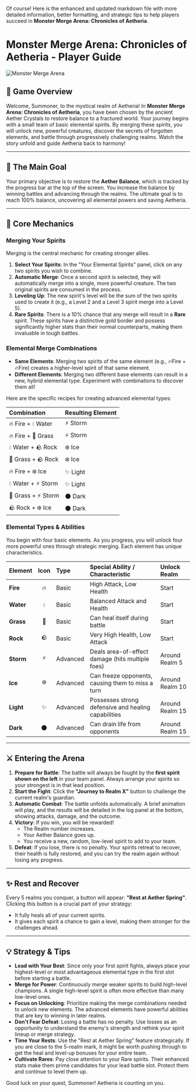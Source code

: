 Of course! Here is the enhanced and updated markdown file with more detailed information, better formatting, and strategic tips to help players succeed in **Monster Merge Arena: Chronicles of Aetheria**.

# Monster Merge Arena: Chronicles of Aetheria - Player Guide

![Monster Merge Arena](https://img.itch.zone/aW1nLzE1NTg5ODgxLnBuZw/original/oVd3oE.png)

## 🚀 Game Overview

Welcome, Summoner, to the mystical realm of Aetheria! In **Monster Merge Arena: Chronicles of Aetheria**, you have been chosen by the ancient Aether Crystals to restore balance to a fractured world. Your journey begins with a small team of basic elemental spirits. By merging these spirits, you will unlock new, powerful creatures, discover the secrets of forgotten elements, and battle through progressively challenging realms. Watch the story unfold and guide Aetheria back to harmony!

---

## 🎯 The Main Goal

Your primary objective is to restore the **Aether Balance**, which is tracked by the progress bar at the top of the screen. You increase the balance by winning battles and advancing through the realms. The ultimate goal is to reach 100% balance, uncovering all elemental powers and saving Aetheria.

---

## 🔬 Core Mechanics

### Merging Your Spirits

Merging is the central mechanic for creating stronger allies.

1.  **Select Your Spirits**: In the "Your Elemental Spirits" panel, click on any two spirits you wish to combine.
2.  **Automatic Merge**: Once a second spirit is selected, they will automatically merge into a single, more powerful creature. The two original spirits are consumed in the process.
3.  **Leveling Up**: The new spirit's level will be the sum of the two spirits used to create it (e.g., a Level 2 and a Level 3 spirit merge into a Level 5).
4.  **Rare Spirits**: There is a 10% chance that any merge will result in a **Rare** spirit. These spirits have a distinctive gold border and possess significantly higher stats than their normal counterparts, making them invaluable in tough battles.

### Elemental Merge Combinations

*   **Same Elements**: Merging two spirits of the same element (e.g., 🔥Fire + 🔥Fire) creates a higher-level spirit of that same element.
*   **Different Elements**: Merging two different base elements can result in a new, hybrid elemental type. Experiment with combinations to discover them all!

Here are the specific recipes for creating advanced elemental types:

| Combination | Resulting Element |
| :-------------------- | :---------------- |
| 🔥 Fire + 💧 Water | ⚡ Storm |
| 🔥 Fire + 🌿 Grass | ⚡ Storm |
| 💧 Water + 🪨 Rock | ❄️ Ice |
| 🌿 Grass + 🪨 Rock | ❄️ Ice |
| 🔥 Fire + ❄️ Ice | ✨ Light |
| 💧 Water + ⚡ Storm | ✨ Light |
| 🌿 Grass + ⚡ Storm | 🌑 Dark |
| 🪨 Rock + ❄️ Ice | 🌑 Dark |

### Elemental Types & Abilities

You begin with four basic elements. As you progress, you will unlock four more powerful ones through strategic merging. Each element has unique characteristics.

| Element | Icon | Type | Special Ability / Characteristic | Unlock Realm |
| :-------- | :--: | :------- | :------------------------------------- | :----------- |
| **Fire** | 🔥 | Basic | High Attack, Low Health | Start |
| **Water** | 💧 | Basic | Balanced Attack and Health | Start |
| **Grass** | 🌿 | Basic | Can heal itself during battle | Start |
| **Rock** | 🪨 | Basic | Very High Health, Low Attack | Start |
| **Storm** | ⚡ | Advanced | Deals area-of-effect damage (hits multiple foes) | Around Realm 5 |
| **Ice** | ❄️ | Advanced | Can freeze opponents, causing them to miss a turn | Around Realm 10 |
| **Light** | ✨ | Advanced | Possesses strong defensive and healing capabilities | Around Realm 15 |
| **Dark** | 🌑 | Advanced | Can drain life from opponents | Around Realm 15 |

---

## ⚔️ Entering the Arena

1.  **Prepare for Battle**: The battle will always be fought by the **first spirit shown on the left** in your team panel. Always arrange your spirits so your strongest is in that lead position.
2.  **Start the Fight**: Click the **"Journey to Realm X"** button to challenge the current realm's guardian.
3.  **Automatic Combat**: The battle unfolds automatically. A brief animation will play, and the results will be detailed in the log panel at the bottom, showing attacks, damage, and the outcome.
4.  **Victory**: If you win, you will be rewarded!
    *   The Realm number increases.
    *   Your Aether Balance goes up.
    *   You receive a new, random, low-level spirit to add to your team.
5.  **Defeat**: If you lose, there is no penalty. Your spirits retreat to recover, their health is fully restored, and you can try the realm again without losing any progress.

---

## ✨ Rest and Recover

Every 5 realms you conquer, a button will appear: **"Rest at Aether Spring"**. Clicking this button is a crucial part of your strategy:
*   It fully heals all of your current spirits.
*   It gives each spirit a chance to gain a level, making them stronger for the challenges ahead.

---

## 💡 Strategy & Tips

*   **Lead with Your Best**: Since only your first spirit fights, always place your highest-level or most advantageous elemental type in the first slot before starting a battle.
*   **Merge for Power**: Continuously merge weaker spirits to build high-level champions. A single high-level spirit is often more effective than many low-level ones.
*   **Focus on Unlocking**: Prioritize making the merge combinations needed to unlock new elements. The advanced elements have powerful abilities that are key to winning in later realms.
*   **Don't Fear Defeat**: Losing a battle has no penalty. Use losses as an opportunity to understand the enemy's strength and rethink your spirit lineup or merge strategy.
*   **Time Your Rests**: Use the "Rest at Aether Spring" feature strategically. If you are close to the 5-realm mark, it might be worth pushing through to get the heal and level-up bonuses for your entire team.
*   **Cultivate Rares**: Pay close attention to your Rare spirits. Their enhanced stats make them prime candidates for your lead battle slot. Protect them and continue to level them up.

Good luck on your quest, Summoner! Aetheria is counting on you.